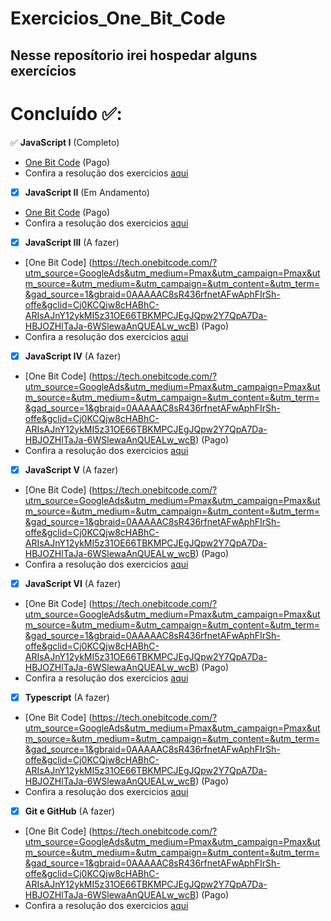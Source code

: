# Exercicios_One_Bit_Code

## Nesse reposítorio irei hospedar alguns exercícios

# Concluído ✅:

✅ **JavaScript I** (Completo)
- [One Bit Code](https://tech.onebitcode.com/?utm_source=GoogleAds&utm_medium=Pmax&utm_campaign=Pmax&utm_source=&utm_medium=&utm_campaign=&utm_content=&utm_term=&gad_source=1&gbraid=0AAAAAC8sR436rfnetAFwAphFIrSh-offe&gclid=Cj0KCQjw8cHABhC-ARIsAJnY12ykMI5z31OE66TBKMPCJEgJQpw2Y7QpA7Da-HBJOZHlTaJa-6WSlewaAnQUEALw_wcB) (Pago)
- Confira a resolução dos exercicios [aqui](https://github.com/Victor-Hck/JavaScrip_OneBitCode/tree/main/JavaScript%20I/exercicios)

- [x] **JavaScript II** (Em Andamento)
- [One Bit Code](https://tech.onebitcode.com/?utm_source=GoogleAds&utm_medium=Pmax&utm_campaign=Pmax&utm_source=&utm_medium=&utm_campaign=&utm_content=&utm_term=&gad_source=1&gbraid=0AAAAAC8sR436rfnetAFwAphFIrSh-offe&gclid=Cj0KCQjw8cHABhC-ARIsAJnY12ykMI5z31OE66TBKMPCJEgJQpw2Y7QpA7Da-HBJOZHlTaJa-6WSlewaAnQUEALw_wcB) (Pago)
- Confira a resolução dos exercicios [aqui](https://github.com/Victor-Hck/JavaScrip_OneBitCode/tree/main/JavaScript%20II/exercicios)

- [x] **JavaScript III** (A fazer)
- [One Bit Code] (https://tech.onebitcode.com/?utm_source=GoogleAds&utm_medium=Pmax&utm_campaign=Pmax&utm_source=&utm_medium=&utm_campaign=&utm_content=&utm_term=&gad_source=1&gbraid=0AAAAAC8sR436rfnetAFwAphFIrSh-offe&gclid=Cj0KCQjw8cHABhC-ARIsAJnY12ykMI5z31OE66TBKMPCJEgJQpw2Y7QpA7Da-HBJOZHlTaJa-6WSlewaAnQUEALw_wcB) (Pago)
- Confira a resolução dos exercicios [aqui]()

- [x] **JavaScript IV** (A fazer)
- [One Bit Code] (https://tech.onebitcode.com/?utm_source=GoogleAds&utm_medium=Pmax&utm_campaign=Pmax&utm_source=&utm_medium=&utm_campaign=&utm_content=&utm_term=&gad_source=1&gbraid=0AAAAAC8sR436rfnetAFwAphFIrSh-offe&gclid=Cj0KCQjw8cHABhC-ARIsAJnY12ykMI5z31OE66TBKMPCJEgJQpw2Y7QpA7Da-HBJOZHlTaJa-6WSlewaAnQUEALw_wcB) (Pago)
- Confira a resolução dos exercicios [aqui]()

- [x] **JavaScript V** (A fazer)
- [One Bit Code] (https://tech.onebitcode.com/?utm_source=GoogleAds&utm_medium=Pmax&utm_campaign=Pmax&utm_source=&utm_medium=&utm_campaign=&utm_content=&utm_term=&gad_source=1&gbraid=0AAAAAC8sR436rfnetAFwAphFIrSh-offe&gclid=Cj0KCQjw8cHABhC-ARIsAJnY12ykMI5z31OE66TBKMPCJEgJQpw2Y7QpA7Da-HBJOZHlTaJa-6WSlewaAnQUEALw_wcB) (Pago)
- Confira a resolução dos exercicios [aqui]()

- [x] **JavaScript VI** (A fazer)
- [One Bit Code] (https://tech.onebitcode.com/?utm_source=GoogleAds&utm_medium=Pmax&utm_campaign=Pmax&utm_source=&utm_medium=&utm_campaign=&utm_content=&utm_term=&gad_source=1&gbraid=0AAAAAC8sR436rfnetAFwAphFIrSh-offe&gclid=Cj0KCQjw8cHABhC-ARIsAJnY12ykMI5z31OE66TBKMPCJEgJQpw2Y7QpA7Da-HBJOZHlTaJa-6WSlewaAnQUEALw_wcB) (Pago)
- Confira a resolução dos exercicios [aqui]()

- [x] **Typescript** (A fazer)
- [One Bit Code] (https://tech.onebitcode.com/?utm_source=GoogleAds&utm_medium=Pmax&utm_campaign=Pmax&utm_source=&utm_medium=&utm_campaign=&utm_content=&utm_term=&gad_source=1&gbraid=0AAAAAC8sR436rfnetAFwAphFIrSh-offe&gclid=Cj0KCQjw8cHABhC-ARIsAJnY12ykMI5z31OE66TBKMPCJEgJQpw2Y7QpA7Da-HBJOZHlTaJa-6WSlewaAnQUEALw_wcB) (Pago)
- Confira a resolução dos exercicios [aqui]()

- [x] **Git e GitHub** (A fazer)
- [One Bit Code] (https://tech.onebitcode.com/?utm_source=GoogleAds&utm_medium=Pmax&utm_campaign=Pmax&utm_source=&utm_medium=&utm_campaign=&utm_content=&utm_term=&gad_source=1&gbraid=0AAAAAC8sR436rfnetAFwAphFIrSh-offe&gclid=Cj0KCQjw8cHABhC-ARIsAJnY12ykMI5z31OE66TBKMPCJEgJQpw2Y7QpA7Da-HBJOZHlTaJa-6WSlewaAnQUEALw_wcB) (Pago)
- Confira a resolução dos exercicios [aqui]()